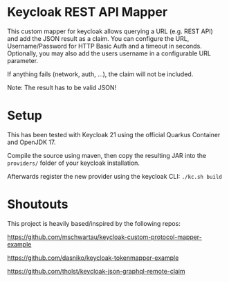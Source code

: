 # Keycloak REST API Mapper

This custom mapper for keycloak allows querying a URL (e.g. REST API) and add the JSON result as a claim.
You can configure the URL, Username/Password for HTTP Basic Auth and a timeout in seconds.
Optionally, you may also add the users username in a configurable URL parameter.

If anything fails (network, auth, ...), the claim will not be included.

Note: The result has to be valid JSON!

# Setup 

This has been tested with Keycloak 21 using the official Quarkus Container and OpenJDK 17.

Compile the source using maven, then copy the resulting JAR into the `providers/` folder of your keycloak installation.

Afterwards register the new provider using the keycloak CLI: `./kc.sh build`

# Shoutouts

This project is heavily based/inspired by the following repos:

https://github.com/mschwartau/keycloak-custom-protocol-mapper-example

https://github.com/dasniko/keycloak-tokenmapper-example

https://github.com/tholst/keycloak-json-graphql-remote-claim

